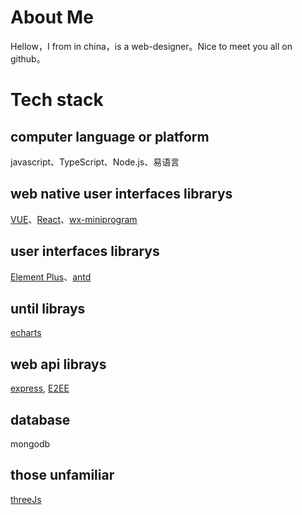 # About Me
  Hellow，I from in china，is a web-designer。Nice to meet you all on github。

# Tech stack
## computer language or platform
 javascript、TypeScript、Node.js、易语言
  
## web native user interfaces librarys
  [VUE](https://cn.vuejs.org/)、[React](https://react.dev/)、[wx-miniprogram](https://developers.weixin.qq.com/miniprogram/dev/framework/)
  
## user interfaces librarys
  [Element Plus](https://element-plus.org/zh-CN/)、[antd](https://ant.design/index-cn)
  
## until librays
  [echarts](https://echarts.apache.org/zh/index.html)
 
## web api librays
  [express](https://expressjs.com/zh-cn/), [E2EE](http://e2ee.jimstone.com.cn/)

## database
  mongodb

## those unfamiliar
  [threeJs](https://threejs.org/)
  
